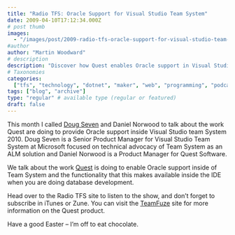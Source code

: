 ```yaml
---
title: "Radio TFS: Oracle Support for Visual Studio Team System"
date: 2009-04-10T17:12:34.000Z
# post thumb
images:
  - "/images/post/2009-radio-tfs-oracle-support-for-visual-studio-team-system.jpg"
#author
author: "Martin Woodward"
# description
description: "Discover how Quest enables Oracle support in Visual Studio Team System 2010, enhancing database development capabilities."
# Taxonomies
categories:
  ["tfs", "technology", "dotnet", "maker", "web", "programming", "podcast"]
tags: ["blog", "archive"]
type: "regular" # available type (regular or featured)
draft: false
---
```


This month I called [Doug Seven](http://blogs.msdn.com/dseven/) and Daniel Norwood to talk about the work Quest are doing to provide Oracle support inside Visual Studio team System 2010. Doug Seven is a Senior Product Manager for Visual Studio Team System at Microsoft focused on technical advocacy of Team System as an ALM solution and Daniel Norwood is a Product Manager for Quest Software.

We talk about the work [Quest](http://www.quest.com/) is doing to enable Oracle support inside of Team System and the functionality that this makes available inside the IDE when you are doing database development.

Head over to the Radio TFS site to listen to the show, and don’t forget to subscribe in iTunes or Zune. You can visit the [TeamFuze](http://www.teamfuze.net/) site for more information on the Quest product.

Have a good Easter – I’m off to eat chocolate.
